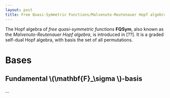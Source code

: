 ```yaml
---
layout: post
title: Free Quasi-Symmetric Functions/Malvenuto-Reutenauer Hopf algebra
---
```


The Hopf algebra of *free quasi-symmetric functions* **FQSym**, also known as the *Malvenuto-Reutenauer
Hopf algebra*, is introduced in [??]. It is a graded self-dual Hopf algebra, with basis
the set of all permutations.

# Bases

## Fundamental \\(\mathbf{F}_\sigma \\)-basis

...
